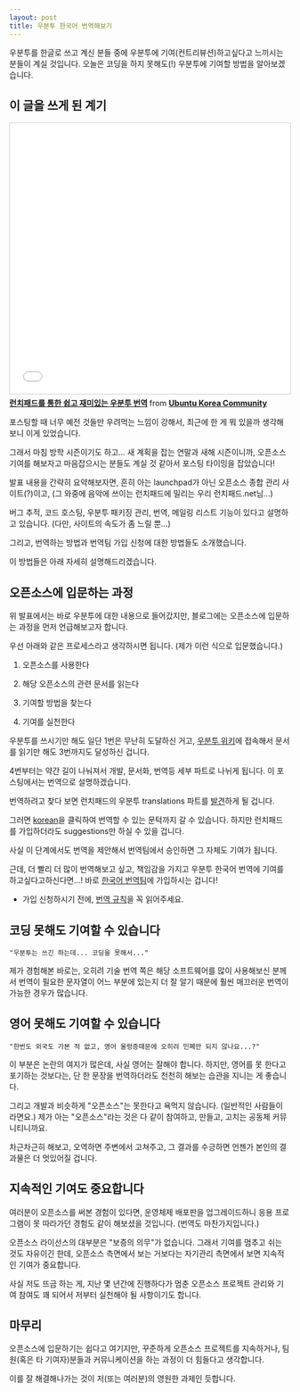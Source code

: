 ```yaml
---
layout: post
title: 우분투 한국어 번역해보기
---
```


우분투를 한글로 쓰고 계신 분들 중에 우분투에 기여(컨트리뷰션)하고싶다고 느끼시는 분들이 계실 것입니다. 오늘은 코딩을 하지 못해도(!) 우분투에 기여할 방법을 알아보겠습니다.

## 이 글을 쓰게 된 계기

<iframe src="//www.slideshare.net/slideshow/embed_code/key/rCaXZ69OdXPEsN" width="595" height="485" frameborder="0" marginwidth="0" marginheight="0" scrolling="no" style="border:1px solid #CCC; border-width:1px; margin-bottom:5px; max-width: 100%;" allowfullscreen> </iframe> <div style="margin-bottom:5px"> <strong> <a href="//www.slideshare.net/UbuntuKorea/ss-76584466" title="런치패드를 통한 쉽고 재미있는 우분투 번역" target="_blank">런치패드를 통한 쉽고 재미있는 우분투 번역</a> </strong> from <strong><a href="https://www.slideshare.net/UbuntuKorea" target="_blank">Ubuntu Korea Community</a></strong> </div>

포스팅할 때 너무 예전 것들만 우려먹는 느낌이 강해서, 최근에 한 게 뭐 있을까 생각해보니 이게 있었습니다.

그래서 마침 방학 시즌이기도 하고... 새 계획을 잡는 연말과 새해 시즌이니까, 오픈소스 기여를 해보자고 마음잡으시는 분들도 계실 것 같아서 포스팅 타이밍을 잡았습니다!

발표 내용을 간략히 요약해보자면, 흔히 아는 launchpad가 아닌 오픈소스 종합 관리 사이트(?)이고,
(그 와중에 음악에 쓰이는 런치패드에 밀리는 우리 런치패드.net님...)

버그 추적, 코드 호스팅, 우분투 패키징 관리, 번역, 메일링 리스트 기능이 있다고 설명하고 있습니다.
(다만, 사이트의 속도가 좀 느릴 뿐...)

그리고, 번역하는 방법과 번역팀 가입 신청에 대한 방법들도 소개했습니다. 

이 방법들은 아래 자세히 설명해드리겠습니다.

## 오픈소스에 입문하는 과정

위 발표에서는 바로 우분투에 대한 내용으로 들어갔지만, 블로그에는 오픈소스에 입문하는 과정을 먼저 언급해보고자 합니다.

우선 아래와 같은 프로세스라고 생각하시면 됩니다.
(제가 이런 식으로 입문했습니다.)

1. 오픈소스를 사용한다

1. 해당 오픈소스의 관련 문서를 읽는다

1. 기여할 방법을 찾는다

1. 기여를 실천한다

우분투를 쓰시기만 해도 일단 1번은 무난히 도달하신 거고, [우분투 위키](https://wiki.ubuntu.com)에 접속해서 문서를 읽기만 해도 3번까지도 달성하신 겁니다.

4번부터는 약간 길이 나눠져서 개발, 문서화, 번역등 세부 파트로 나뉘게 됩니다.
이 포스팅에서는 번역으로 설명하겠습니다.

번역하려고 찾다 보면 런치패드의 우분투 translations 파트를 [발견](https://translations.launchpad.net/ubuntu)하게 될 겁니다.

그러면 [korean](https://translations.launchpad.net/ubuntu/artful/+lang/ko)을 클릭하여 번역할 수 있는 문턱까지 갈 수 있습니다.
하지만 런치패드를 가입하더라도 suggestions만 하실 수 있을 겁니다.

사실 이 단계에서도 번역을 제안해서 번역팀에서 승인하면 그 자체도 기여가 됩니다.

근데, 더 빨리 더 많이 번역해보고 싶고, 책임감을 가지고 우분투 한국어 번역에 기여를 하고싶다고하신다면...! 바로 [한국어 번역팀](https://launchpad.net/~ubuntu-l10n-ko)에 가입하시는 겁니다!

* 가입 신청하시기 전에, [번역 규칙](https://wiki.ubuntu.com/UbuntuKoreanTranslators)을 꼭 읽어주세요.

## 코딩 못해도 기여할 수 있습니다

```
"우분투는 쓰긴 하는데... 코딩을 못해서..."
```

제가 경험해본 바로는, 오히려 기술 번역 쪽은 해당 소프트웨어를 많이 사용해보신 분께서 번역이 필요한 문자열이 어느 부분에 있는지 더 잘 알기 때문에 훨씬 매끄러운 번역이 가능한 경우가 많습니다.

## 영어 못해도 기여할 수 있습니다

```
"한번도 외국도 가본 적 없고, 영어 울렁증때문에 오히려 민폐만 되지 않나요...?"
```

이 부분은 논란의 여지가 많은데, 사실 영어는 잘해야 합니다.
하지만, 영어를 못 한다고 포기하는 것보다는, 단 한 문장을 번역하더라도 천천히 해보는 습관을 지니는 게 좋습니다.

그리고 개발과 비슷하게 "오픈소스"는 못한다고 욕먹지 않습니다.
(일반적인 사람들이라면요.)
제가 아는 "오픈소스"라는 것은 다 같이 참여하고, 만들고, 고치는 공동체 커뮤니티니까요.

차근차근히 해보고, 오역하면 주변에서 고쳐주고, 그 결과를 수긍하면 언젠가 본인의 결과물은 더 멋있어질 겁니다.


## 지속적인 기여도 중요합니다

여러분이 오픈소스를 써본 경험이 있다면, 운영체제 배포판을 업그레이드하니 응용 프로그램이 못 따라가던 경험도 같이 해보셨을 것입니다. (번역도 마찬가지입니다.)

오픈소스 라이선스의 대부분은 "보증의 의무"가 없습니다.
그래서 기여를 멈추고 쉬는 것도 자유이긴 한데, 오픈소스 측면에서 보는 거보다는 자기관리 측면에서 보면 지속적인 기여가 중요합니다.

사실 저도 뜨금 하는 게, 지난 몇 년간에 진행하다가 멈춘 오픈소스 프로젝트 관리와 기여 참여도 꽤 되어서 저부터 실천해야 될 사항이기도 합니다.

## 마무리

오픈소스에 입문하기는 쉽다고 여기지만, 꾸준하게 오픈소스 프로젝트를 지속하거나, 팀원(혹은 타 기여자)분들과 커뮤니케이션을 하는 과정이 더 힘들다고 생각합니다.

이를 잘 해결해나가는 것이 저(또는 여러분)의 영원한 과제인 듯합니다.